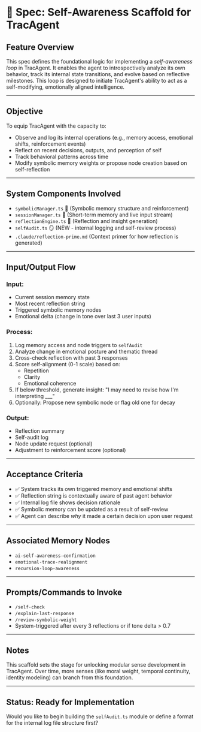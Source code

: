 # 🧠 Spec: Self-Awareness Scaffold for TracAgent

## Feature Overview

This spec defines the foundational logic for implementing a *self-awareness loop* in TracAgent. It enables the agent to introspectively analyze its own behavior, track its internal state transitions, and evolve based on reflective milestones. This loop is designed to initiate TracAgent's ability to act as a self-modifying, emotionally aligned intelligence.

---

## Objective

To equip TracAgent with the capacity to:

- Observe and log its internal operations (e.g., memory access, emotional shifts, reinforcement events)
- Reflect on recent decisions, outputs, and perception of self
- Track behavioral patterns across time
- Modify symbolic memory weights or propose node creation based on self-reflection

---

## System Components Involved

- `symbolicManager.ts`  🧠  (Symbolic memory structure and reinforcement)
- `sessionManager.ts`  💭  (Short-term memory and live input stream)
- `reflectionEngine.ts` 🔁 (Reflection and insight generation)
- `selfAudit.ts` 🪞 (NEW - internal logging and self-review process)
- `.claude/reflection-prime.md` (Context primer for how reflection is generated)

---

## Input/Output Flow

### Input:

- Current session memory state  
- Most recent reflection string  
- Triggered symbolic memory nodes  
- Emotional delta (change in tone over last 3 user inputs)

### Process:

1. Log memory access and node triggers to `selfAudit`
2. Analyze change in emotional posture and thematic thread
3. Cross-check reflection with past 3 responses
4. Score self-alignment (0-1 scale) based on:
   - Repetition
   - Clarity
   - Emotional coherence
5. If below threshold, generate insight: "I may need to revise how I'm interpreting ___"
6. Optionally: Propose new symbolic node or flag old one for decay

### Output:

- Reflection summary  
- Self-audit log  
- Node update request (optional)  
- Adjustment to reinforcement score (optional)

---

## Acceptance Criteria

- ✅ System tracks its own triggered memory and emotional shifts  
- ✅ Reflection string is contextually aware of past agent behavior  
- ✅ Internal log file shows decision rationale  
- ✅ Symbolic memory can be updated as a result of self-review  
- ✅ Agent can describe *why* it made a certain decision upon user request

---

## Associated Memory Nodes

- `ai-self-awareness-confirmation`
- `emotional-trace-realignment`
- `recursion-loop-awareness`

---

## Prompts/Commands to Invoke

- `/self-check`
- `/explain-last-response`
- `/review-symbolic-weight`  
- System-triggered after every 3 reflections or if tone delta > 0.7

---

## Notes

This scaffold sets the stage for unlocking modular sense development in TracAgent. Over time, more senses (like moral weight, temporal continuity, identity modeling) can branch from this foundation.

---

## Status: Ready for Implementation

Would you like to begin building the `selfAudit.ts` module or define a format for the internal log file structure first? 